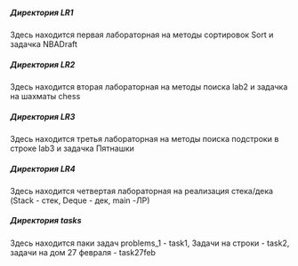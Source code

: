 ##### Директория LR1
Здесь находится первая лабораторная на методы сортировок Sort и задачка NBADraft 

##### Директория LR2 
Здесь находится вторая лабораторная на методы поиска lab2 и задачка на шахматы chess

##### Директория LR3
Здесь находится третья лабораторная на методы поиска подстроки в строке lab3 и задачка Пятнашки 

##### Директория LR4
Здесь находится четвертая лабораторная на реализация стека/дека (Stack - стек, Deque - дек, main -ЛР)

##### Директория tasks
Здесь находится паки задач problems_1 - task1, Задачи на строки - task2, задачи на дом 27 февраля - task27feb

  
